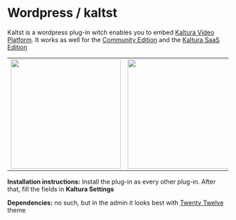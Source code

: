 # Wordpress / kaltst

Kaltst is a wordpress plug-in witch enables you to embed <a href="http://corp.kaltura.com/">Kaltura Video Platform</a>.
It works as well for the <a href="http://corp.kaltura.com/Deployment-Options/Kaltura-Community-Edition">Community Edition</a> and the
<a href="http://corp.kaltura.com/Deployment-Options/Kaltura-SaaS-Edition">Kaltura SaaS Edition</a>

<table class="table table-striped table-hover table-bordered">
  <tr>
    <td><img src="https://github.com/paveltashev/kaltst/blob/master/lib/screen_shots/settings.png" width="250px"></td>
    <td><img src="https://github.com/paveltashev/kaltst/blob/master/lib/screen_shots/listings.png" width="250px"></td>
    <td><img src="https://github.com/paveltashev/kaltst/blob/master/lib/screen_shots/uploader.png" width="250px"></td>
  </tr>
</table>

<b>Installation instructions:</b>
    Install the plug-in as every other plug-in. After that, fill the fields in <b>Kaltura Settings</b>


<b>Dependencies:</b>
    no such, but in the admin it looks best with <a href="https://wordpress.org/themes/twentytwelve/">Twenty Twelve</a> theme
